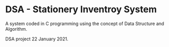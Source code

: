 # DSA - Stationery Inventroy System

A system coded in C programming using the concept of Data Structure and Algorithm.

DSA project 22 January 2021.
